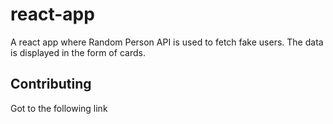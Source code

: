 # react-app <br />
A react app where Random Person API is used to fetch fake users. The data is displayed in the form of cards.

## Contributing <br />
Got to the following link <a href="">
